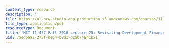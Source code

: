```yaml
---
content_type: resource
description: ''
file: https://ol-ocw-studio-app-production.s3.amazonaws.com/courses/11-437-financing-economic-development-fall-2016/75ed6a92273fbeb4b8d1d2ab74841b21_MIT11_437F16_Lec25.pdf
file_type: application/pdf
resourcetype: Document
title: 'MIT 11.437 Fall 2016 Lecture 25: Revisiting Development Finance in Detroit'
uid: 75ed6a92-273f-beb4-b8d1-d2ab74841b21
---
```

